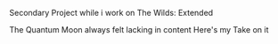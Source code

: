 Secondary Project while i work on The Wilds: Extended

The Quantum Moon always felt lacking in content
Here's my Take on it
